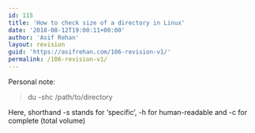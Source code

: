 ```yaml
---
id: 115
title: 'How to check size of a directory in Linux'
date: '2018-08-12T19:00:11+00:00'
author: 'Asif Rehan'
layout: revision
guid: 'https://asifrehan.com/106-revision-v1/'
permalink: /106-revision-v1/
---
```


Personal note:

> du -shc /path/to/directory

Here, shorthand -s stands for ‘specific’, -h for human-readable and -c for complete (total volume)